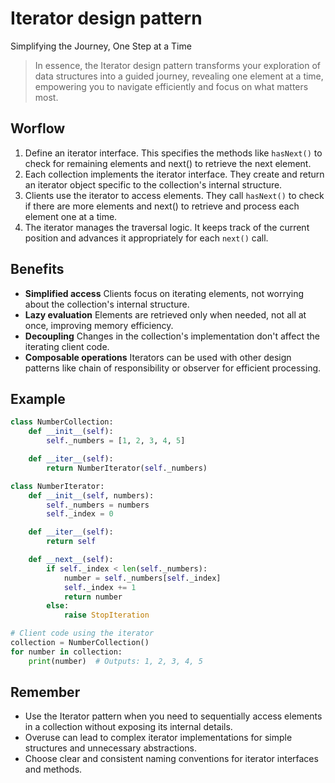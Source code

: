 # **Iterator design pattern**

Simplifying the Journey, One Step at a Time

> In essence, the Iterator design pattern transforms your exploration of data structures into a guided journey, revealing one element at a time, empowering you to navigate efficiently and focus on what matters most.

## Worflow

1. Define an iterator interface. This specifies the methods like `hasNext()` to check for remaining elements and next() to retrieve the next element.
2. Each collection implements the iterator interface. They create and return an iterator object specific to the collection's internal structure.
3. Clients use the iterator to access elements. They call `hasNext()` to check if there are more elements and next() to retrieve and process each element one at a time.
4. The iterator manages the traversal logic. It keeps track of the current position and advances it appropriately for each `next()` call.

## Benefits

* **Simplified access**
  Clients focus on iterating elements, not worrying about the collection's internal structure.
* **Lazy evaluation**
  Elements are retrieved only when needed, not all at once, improving memory efficiency.
* **Decoupling**
  Changes in the collection's implementation don't affect the iterating client code.
* **Composable operations**
  Iterators can be used with other design patterns like chain of responsibility or observer for efficient processing.

## Example

```python
class NumberCollection:
    def __init__(self):
        self._numbers = [1, 2, 3, 4, 5]

    def __iter__(self):
        return NumberIterator(self._numbers)

class NumberIterator:
    def __init__(self, numbers):
        self._numbers = numbers
        self._index = 0

    def __iter__(self):
        return self

    def __next__(self):
        if self._index < len(self._numbers):
            number = self._numbers[self._index]
            self._index += 1
            return number
        else:
            raise StopIteration

# Client code using the iterator
collection = NumberCollection()
for number in collection:
    print(number)  # Outputs: 1, 2, 3, 4, 5

```

## Remember

* Use the Iterator pattern when you need to sequentially access elements in a collection without exposing its internal details.
* Overuse can lead to complex iterator implementations for simple structures and unnecessary abstractions.
* Choose clear and consistent naming conventions for iterator interfaces and methods.
